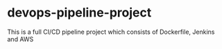 # devops-pipeline-project
This is a full CI/CD pipeline project which consists of Dockerfile, Jenkins and AWS
